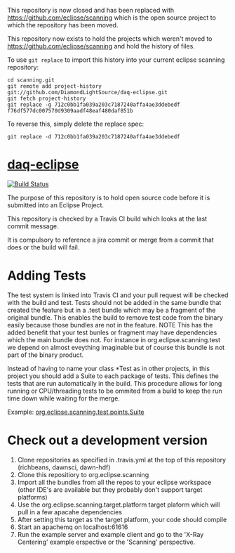 
This repository is now closed and has been replaced with https://github.com/eclipse/scanning which is the open source project to which the repository has been moved.

This repository now exists to hold the projects which weren't moved to https://github.com/eclipse/scanning and hold the history of files.

To use `git replace` to import this history into your current eclipse scanning repository:

    cd scanning.git
    git remote add project-history git://github.com/DiamondLightSource/daq-eclipse.git
    git fetch project-history
    git replace -g 712c0bb1fa039a203c7187240affa4ae3ddebedf f76df577dc007570d9309aadf48eaf480daf851b

To reverse this, simply delete the replace spec:

    git replace -d 712c0bb1fa039a203c7187240affa4ae3ddebedf


>>>>>>>>>>>>>>>>>>>>>>>>>>>>>>>>>>>>>>>>>>>>>>>>>>>>>>>>>>>>>>>>>>>>>>>>>>>>

# [daq-eclipse](http://diamondlightsource.github.io/daq-eclipse)  


[![Build Status](https://api.travis-ci.org/DiamondLightSource/daq-eclipse.png)](https://travis-ci.org/DiamondLightSource/daq-eclipse)


The purpose of this repository is to hold open source code before it is submitted into an Eclipse Project.

This repository is checked by a Travis CI build which looks at the last commit message.

It is compulsory to reference a jira commit or merge from a commit that does or the build will fail.

# Adding Tests
The test system is linked into Travis CI and your pull request will be checked with the build and test. Tests should not be added in the same bundle that created the feature but in a .test bundle which may be a fragment of the original bundle. This enables the build to remove test code from the binary easily because those bundles are not in the feature. NOTE This has the added benefit that your test bunles or fragment may have dependencies which the main bundle does not. For instance in org.eclipse.scanning.test we depend on almost eveything imaginable but of course this bundle is not part of the binary product.

Instead of having to name your class *Test as in other projects, in this project you should add a Suite to each package of tests. This defines the tests that are run automatically in the build. This procedure allows for long running or CPU/threading tests to be ommited from a build to keep the run time down while waiting for the merge.

Example: [org.eclipse.scanning.test.points.Suite](https://github.com/DiamondLightSource/daq-eclipse/blob/master/org.eclipse.scanning.test/src/org/eclipse/scanning/test/points/Suite.java)

# Check out a development version
1. Clone repositories as specified in .travis.yml at the top of this repository (richbeans, dawnsci, dawn-hdf) 
2. Clone this repositiory to org.eclipse.scanning
3. Import all the bundles from all the repos to your eclipse workspace (other IDE's are available but they probably don't support target platforms)
4. Use the org.eclipse.scanning.target.platform target plaform which will pull in a few apacahe dependencies
5. After setting this target as the target platform, your code should compile
6. Start an apachemq on localhost:61616
7. Run the example server and example client and go to the 'X-Ray Centering' example erspective or the 'Scanning' perspective.
